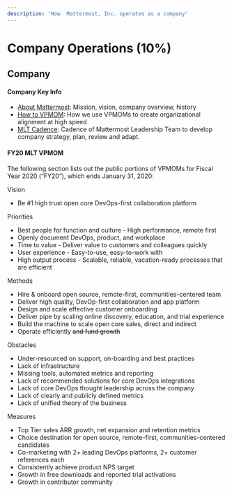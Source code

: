 ```yaml
---
description: 'How  Mattermost, Inc. operates as a company'
---
```


# Company Operations \(10%\)

## Company

#### Company Key Info

* [About Mattermost](../../): Mission, vision, company overview, history
* [How to VPMOM](../../how-to-vpmom.md): How we use VPMOMs to create organizational alignment at high speed
* [MLT Cadence](mlt-cadence-80/): Cadence of Mattermost Leadership Team to develop company strategy, plan, review and adapt.

#### FY20 MLT VPMOM

The following section lists out the public portions of VPMOMs for Fiscal Year 2020 \(“FY20”\), which ends January 31, 2020: 

Vision

* Be \#1 high trust open core DevOps-first collaboration platform

Priorities

* Best people for function and culture - High performance, remote first
* Openly document DevOps, product, and workplace
* Time to value - Deliver value to customers and colleagues quickly
* User experience - Easy-to-use, easy-to-work with
* High output process - Scalable, reliable, vacation-ready processes that are efficient

Methods

* Hire & onboard open source, remote-first, communities-centered team
* Deliver high quality, DevOp-first collaboration and app platform
* Design and scale effective customer onboarding
* Deliver pipe by scaling online discovery, education, and trial experience
* Build the machine to scale open core sales, direct and indirect
* Operate efficiently ~~and fund growth~~

Obstacles

* Under-resourced on support, on-boarding and best practices
* Lack of infrastructure
* Missing tools, automated metrics and reporting
* Lack of recommended solutions for core DevOps integrations
* Lack of core DevOps thought leadership across the company
* Lack of clearly and publicly defined metrics
* Lack of unified theory of the business

Measures

* Top Tier sales ARR growth, net expansion and retention metrics
* Choice destination for open source, remote-first, communities-centered candidates
* Co-marketing with 2+ leading DevOps platforms, 2+ customer references each
* Consistently achieve product NPS target
* Growth in free downloads and reported trial activations
* Growth in contributor community

### 

### 

### 

### 

### 

### 

